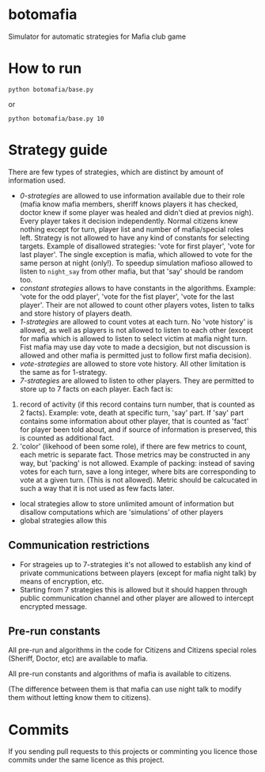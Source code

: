 # botomafia
Simulator for automatic strategies for Mafia club game

# How to run
```
python botomafia/base.py
```
or
```
python botomafia/base.py 10
```

# Strategy guide
There are few types of strategies, which are distinct by
amount of information used.
* _0-strategies_ are allowed to use information available due to
their role (mafia know mafia members, sheriff knows players
it has checked, doctor knew if some player was healed and didn't
died at previos nigh). Every player takes it decision independently.
Normal citizens knew nothing except for turn, player list and number
of mafia/special roles left. Strategy is not allowed to have any kind of constants for selecting targets. Example of disallowed strategies: 'vote for first player', 'vote for last player'.
The single exception is mafia, which allowed to vote for the same person
at night (only!). To speedup simulation mafioso allowed to listen to 
`night_say` from other mafia, but that 'say' should be random too.
* _constant strategies_ allows to have constants in the algorithms.
Example: 'vote for the odd player', 'vote for the fist player', 'vote for the
last player'. Their are not allowed to count other players votes, listen
to talks and store history of players death.
* _1-strategies_ are allowed to count votes at each turn. No 'vote history' is
allowed, as well as players is not allowed to listen to each other (except
for mafia which is allowed to listen to select victim at mafia night turn.
Fist mafia may use day vote to made a decsigion, but not discussion is allowed
and other mafia is permitted just to follow first mafia decision).
* _vote-strategies_ are allowed to store vote history. All other limitation
is the same as for 1-strategy.
* _7-strategies_ are allowed to listen to other players. They are permitted
to store up to 7 facts on each player. Each fact is:
1) record of activity (if this record contains turn number, that is counted as 2 facts). Example: vote, death at specific turn, 'say' part. If 'say' part
contains some information about other player, that is counted as 'fact' for player been told about, and if source of information is preserved, this is
counted as additional fact.
2) 'color' (likehood of been some role), if there are few metrics to count,
each metric is separate fact. Those metrics may be constructed in any way,
but 'packing' is not allowed. Example of packing: instead of saving votes for
each turn, save a long integer, where bits are corresponding to vote at a given turn. (This is not allowed). Metric should be calcucated in such a way that it is not used as few facts later.
* local strategies allow to store unlimited amount of information but disallow
computations which are 'simulations' of other players
* global strategies allow this

## Communication restrictions
* For strageies up to 7-strategies it's not allowed to establish any kind of
private communications between players (except for mafia night talk) by
means of encryption, etc.
* Starting from 7 strategies this is allowed but it should happen through public
communication channel and other player are allowed to intercept encrypted message.

## Pre-run constants
All pre-run and algorithms in the code for Citizens and Citizens special roles (Sheriff, Doctor, etc) are available to mafia.

All pre-run constants and algorithms of mafia is available to citizens.

(The difference between them is that mafia can use night talk to modify them
without letting know them to citizens).

# Commits
If you sending pull requests to this projects or comminting you
licence those commits under the same licence as this project.
